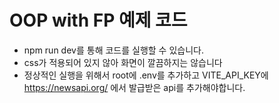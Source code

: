 # OOP with FP 예제 코드

- npm run dev를 통해 코드를 실행할 수 있습니다.
- css가 적용되어 있지 않아 화면이 깔끔하지는 않습니다
- 정상적인 실행을 위해서 root에 .env를 추가하고 VITE_API_KEY에 https://newsapi.org/ 에서 발급받은 api를 추가해야합니다.
